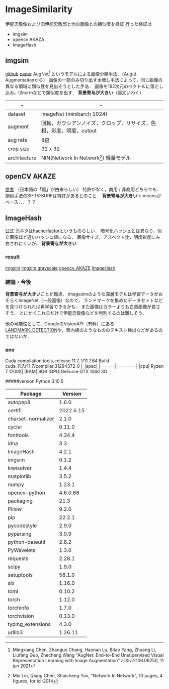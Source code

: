# ImageSimilarity
伊能忠敬像および旧伊能忠敬邸と他の画像との類似度を検証
行った検証は
* imgsim
* opencv AKAZA
* ImageHash

## imgsim
[github](https://github.com/chenmingxiang110/AugNet)
[paper](https://arxiv.org/abs/2106.06250)
AugNet[^1] というモデルによる画像分類手法．（AugはAugmentationから）
画像の一部のみ切り出す水増し手法によって，同じ画像の異なる領域に類似性を見出そうとした手法．
画像を192次元のベクトルに落とし込み，l2normなどで類似度を出す．
**背景寄与が大きい**（論文いわく）

|-|-|
|------|-----|
|dataset|ImageNet (minibarch 1024)
|augment|回転，ガウシアンノイズ，クロップ，リサイズ，色相，彩度，明度，cutout
|aug rate|8倍
|crop size|32 x 32
|architecture| NIN(Network In Network[^2]) 軽量モデル


[^1]: Mingxiang Chen, Zhanguo Chang, Haonan Lu, Bitao Yang, Zhuang Li, Liufang Guo, Zhecheng Wang
"AugNet: End-to-End Unsupervised Visual Representation Learning with Image Augmentation"
arXiv:2106.06250, 11 jun 2021
[^2]: Min Lin, Qiang Chen, Shuicheng Yan, "Network In Network", 10 pages, 4 figures, for iclr2014

## openCV AKAZE
[参考](https://miyashinblog.com/opencvakaze-knn/)
（日本語の「風」が由来らしい）
特許がなく，商用 / 非商用どちらでも．
類似手法のSIFTやSURFは特許があるとのこと．
**背景寄与が大きい**
k-meansがベース．．．？？

## ImageHash
[公式](https://pypi.org/project/ImageHash/)
元ネタは[hacherfactor](https://www.hackerfactor.com/blog/index.php?/archives/432-Looks-Like-It.html)というものらしい．
暗号化ハッシュとは異なり，似た画像ほど近いハッシュ値になる．
画像サイズ，アスペクト比，明度彩度に左右されにくいが，
**背景寄与が大きい**


### result
[imgsim](https://docs.google.com/spreadsheets/d/1AfFsY0MBBPsuoY6UXMPSBAcimj3Dx2OeJbljOpNNv-E/edit?usp=sharing)
[imgsim grayscale](https://docs.google.com/spreadsheets/d/1OJKaNU1Snu0cZ-YROBK7s4_LnJdj-KwV8PrTceQrpXM/edit?usp=sharing)
[opencv_AKAZE](https://docs.google.com/spreadsheets/d/1m0ezvB1kHl9bUtQ712vXakJxpDjSlkqAbh3YHJTUAtw/edit?usp=sharing)
[ImageHash](https://docs.google.com/spreadsheets/d/1zt39OlvDaAteIf3u6aLK3i8LvTwBWJxdt8i9FIOabac/edit?usp=sharing)

### 結論・今後
**背景寄与が大きい**ことが難点．
imagesimのような深層モデルは学習データがおそらくImageNet（一般画像）なので，
ランドマークを集めたデータセットなどを見つけられれば再学習できるかも．
また画像はカラーよりも白黒画像が良さそう．
とにかくこれらだけで伊能忠敬像などを判別するのは難しそう．

他の可能性として，GoogleのVisionAPI（有料）にある[LANDMARK_DETECTION](https://cloud.google.com/vision/docs/detecting-landmarks?hl=ja)や，案内板のようなもののテキスト検出などがあるのではないか．

### env
Cuda compilation tools, release 11.7, V11.7.64
Build cuda_11.7.r11.7/compiler.31294372_0
|-|spec|
|-------|----------|
|cpu| Ryzen 7 1700X|
|RAM| 8GB
|GPU|GeForce GTX 1060 3G

#####version
Python 3.10.5


|Package|            Version|
|------------------| ---------|
|autopep8           |1.6.0
|certifi            |2022.6.15
|charset-normalizer |2.1.0
|cycler             |0.11.0
|fonttools          |4.34.4
|idna               |3.3
|ImageHash          |4.2.1
|imgsim             |0.1.2
|kiwisolver         |1.4.4
|matplotlib         |3.5.2
|numpy              |1.23.1
|opencv-python      |4.6.0.66
|packaging          |21.3
|Pillow             |9.2.0
|pip                |22.2.1
|pycodestyle        |2.9.0
|pyparsing          |3.0.9
|python-dateutil    |2.8.2
|PyWavelets         |1.3.0
|requests           |2.28.1
|scipy              |1.9.0
|setuptools         |58.1.0
|six                |1.16.0
|toml               |0.10.2
|torch              |1.12.0
|torchinfo          |1.7.0
|torchvision        |0.13.0
|typing_extensions  |4.3.0
|urllib3            |1.26.11